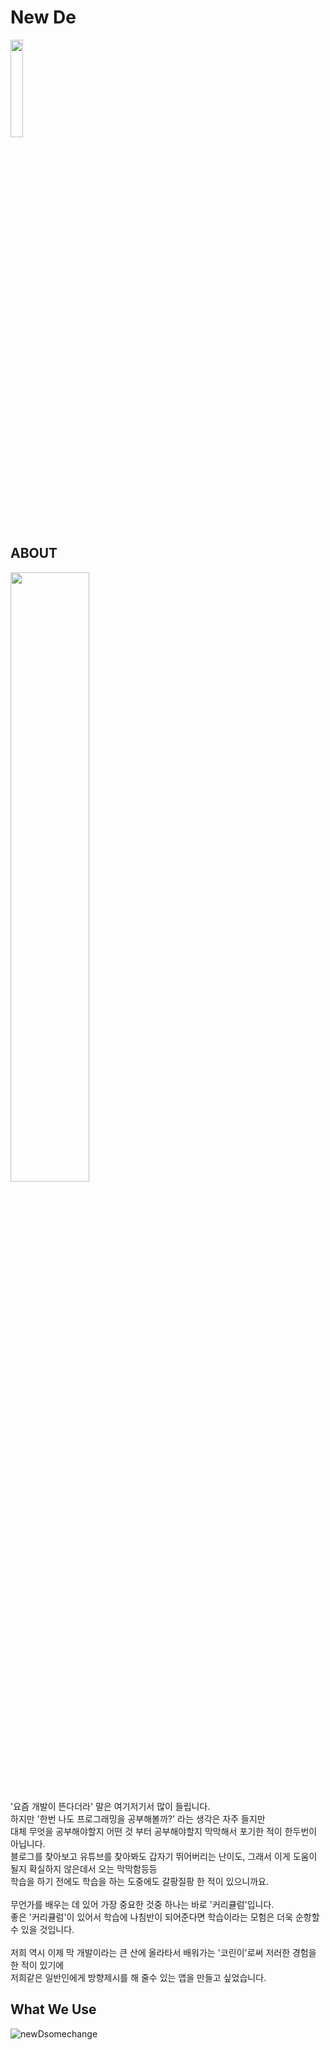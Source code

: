 # New De

<img src ="https://user-images.githubusercontent.com/48780896/153546406-d98e379c-fdb9-4c3e-8611-79cd8fef00d5.png" width = "20%">




## ABOUT
<p align="left">
<img src="https://user-images.githubusercontent.com/48780896/153423184-cbe23f33-26d2-4611-b6e3-fa615c735eb5.jpg" width = "50%"><br>

</p>
<p>
'요즘 개발이 뜬다더라' 말은 여기저기서 많이 들립니다. <br>
하지만 '한번 나도 프로그래밍을 공부해볼까?' 라는 생각은 자주 들지만<br>
대체 무엇을 공부해야할지 어떤 것 부터 공부해야할지 막막해서 포기한 적이 한두번이 아닙니다. <br>
블로그를 찾아보고 유튜브를 찾아봐도 갑자기 뛰어버리는 난이도, 그래서 이게 도움이 될지 확실하지 않은데서 오는 막막함등등<br>
학습을 하기 전에도 학습을 하는 도중에도 갈팡질팡 한 적이 있으니까요. <br>
<br>
무언가를 배우는 데 있어 가장 중요한 것중 하나는 바로 '커리큘럼'입니다. <br>
좋은 '커리큘럼'이 있어서 학습에 나침반이 되어준다면 학습이라는 모험은 더욱 순항할 수 있을 것입니다. <br>
<br>
저희 역시 이제 막 개발이라는 큰 산에 올라타서 배워가는 '코린이'로써 저러한 경험을 한 적이 있기에<br>
저희같은 일반인에게 방향제시를 해 줄수 있는 앱을 만들고 싶었습니다. <br>


</p>

## What We Use

![newDsomechange](https://user-images.githubusercontent.com/48780896/153541166-5bbce5a4-75dc-495a-9fb4-cdb12d9b88a7.png)
